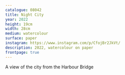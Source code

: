 ```yaml
---
catalogue: 08042
title: Night City
year: 2022
height: 19cm
width: 28cm
medium: watercolour
surface: paper
instagram: https://www.instagram.com/p/CfojBr2JkVt/
description: 2022, watercolour on paper
frontpage: true
---
```

A view of the city from the Harbour Bridge
